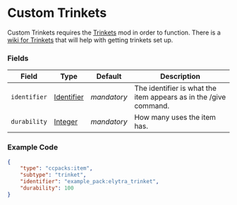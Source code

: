 # Custom Trinkets

Custom Trinkets requires the [Trinkets](https://www.curseforge.com/minecraft/mc-mods/trinkets-fabric) mod in order to function. There is a [wiki for Trinkets](https://github.com/emilyalexandra/trinkets/wiki) that will help with getting trinkets set up.

### Fields

   Field   | Type | Default | Description
-----------|------|---------|-------------
`identifier` | [Identifier]() | *mandatory* | The identifier is what the item appears as in the /give command.
`durability` | [Integer]() | *mandatory* | How many uses the item has.

### Example Code

```json
{
	"type": "ccpacks:item",
    "subtype": "trinket",
	"identifier": "example_pack:elytra_trinket",
	"durability": 100
}
```
